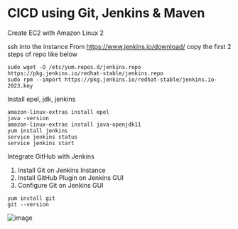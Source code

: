 # CICD using Git, Jenkins & Maven
Create EC2 with Amazon Linux 2 

ssh into the instance
From https://www.jenkins.io/download/ copy the first 2 steps of repo like below

```
sudo wget -O /etc/yum.repos.d/jenkins.repo https://pkg.jenkins.io/redhat-stable/jenkins.repo
sudo rpm --import https://pkg.jenkins.io/redhat-stable/jenkins.io-2023.key
```

Install epel, jdk, jenkins

```
amazon-linux-extras install epel
java -version
amazon-linux-extras install java-openjdk11
yum install jenkins
service jenkins status
service jenkins start
```

Integrate GitHub with Jenkins
1. Install Git on Jenkins Instance
2. Install GitHub Plugin on Jenkins GUI
3. Configure Git on Jenkins GUI

```
yum install git
git --version
```

![image](https://github.com/tspoorthyreddy/CICD-with-Git-Jenkins-Ansible-K8s/assets/93954534/480b1fd6-f2b9-4e54-876d-d90712ce7b0c)
